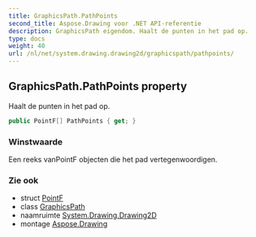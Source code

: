 ```yaml
---
title: GraphicsPath.PathPoints
second_title: Aspose.Drawing voor .NET API-referentie
description: GraphicsPath eigendom. Haalt de punten in het pad op.
type: docs
weight: 40
url: /nl/net/system.drawing.drawing2d/graphicspath/pathpoints/
---
```

## GraphicsPath.PathPoints property

Haalt de punten in het pad op.

```csharp
public PointF[] PathPoints { get; }
```

### Winstwaarde

Een reeks vanPointF objecten die het pad vertegenwoordigen.

### Zie ook

* struct [PointF](../../../system.drawing/pointf/)
* class [GraphicsPath](../)
* naamruimte [System.Drawing.Drawing2D](../../graphicspath/)
* montage [Aspose.Drawing](../../../)


